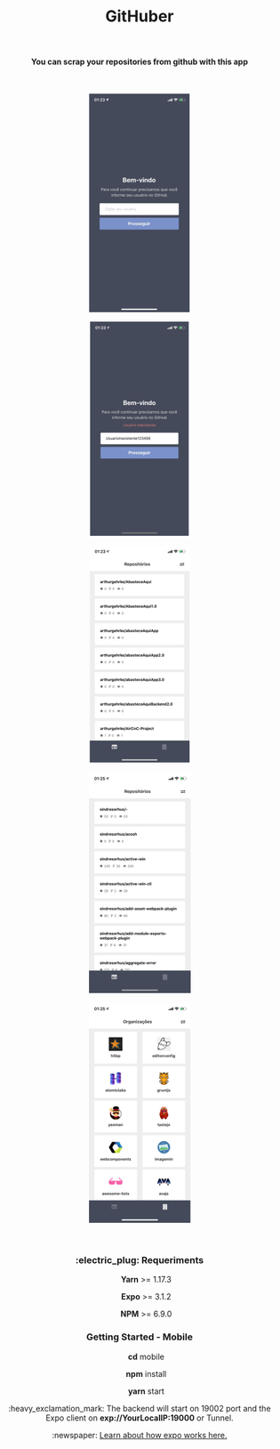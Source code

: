 <h1 align="center">GitHuber</h1></br>
<h4 align="center"> You can scrap your repositories from github with this app </h4></br>

<p align="center">
<img src="new_assets/teste1.png" />
</p>
<p align="center">
<img src="new_assets/teste2.png" />
</p>
<p align="center">
<img src="new_assets/teste3.png" />
</p>
<p align="center">
<img src="new_assets/teste4.png" />
</p>
<p align="center">
<img src="new_assets/teste5.png" />
</p>
</br>


<h3 align="center"> :electric_plug: Requeriments </h3>
<ul>
  <p align="center"><b> Yarn</b> >= 1.17.3</p>
  <p align="center"><b> Expo</b> >= 3.1.2 </p>
  <p align="center"><b>NPM</b> >= 6.9.0 </p>
</ul>
<h3 align="center">Getting Started - Mobile </h3>
<ul>
  <p align="center"><b>cd</b> mobile</p>
<p align="center"><b>npm</b> install</p>
<p align="center"><b>yarn</b> start</p>
</ul>
<p align="center">:heavy_exclamation_mark: The backend will start on 19002 port and the Expo client on <b>exp://YourLocalIP:19000</b> or Tunnel.</p>

<p align="center">:newspaper: <a href="https://docs.expo.io/versions/latest/workflow/how-expo-works/">Learn about how expo works here.</a> </p>


